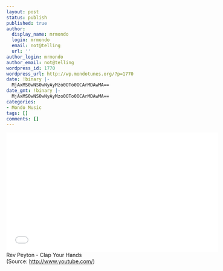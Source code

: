 ```yaml
---
layout: post
status: publish
published: true
author:
  display_name: mrmondo
  login: mrmondo
  email: not@telling
  url: ''
author_login: mrmondo
author_email: not@telling
wordpress_id: 1770
wordpress_url: http://wp.mondotunes.org/?p=1770
date: !binary |-
  MjAxMS0wNS0wNyAyMzo0OTo0OCArMDAwMA==
date_gmt: !binary |-
  MjAxMS0wNS0wNyAyMzo0OTo0OCArMDAwMA==
categories:
- Mondo Music
tags: []
comments: []
---
```

<iframe width="560" height="315" src="//www.youtube.com/embed/4zPKEUW9GTY" frameborder="0"> </iframe>
Rev Peyton - Clap Your Hands
<div class="attribution">(<span>Source:</span> <a href="http://www.youtube.com/">http://www.youtube.com/</a>)</div>
